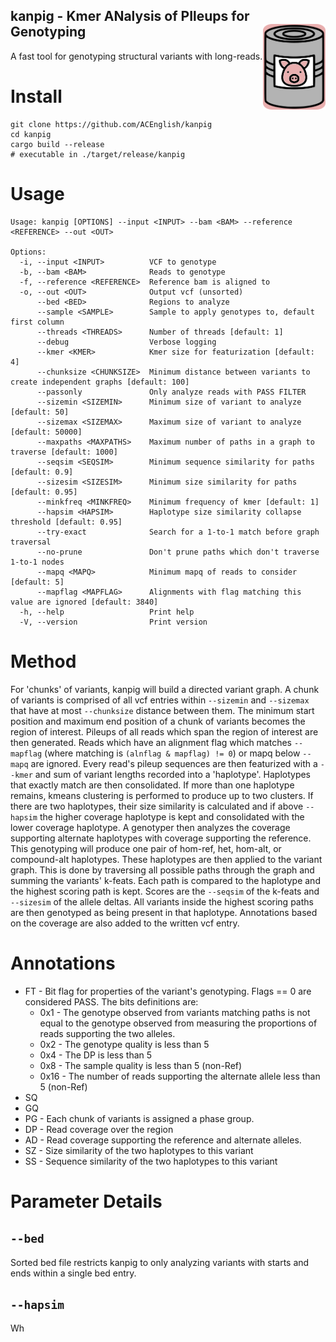 kanpig - Kmer ANalysis of PIleups for Genotyping
<img src="https://github.com/ACEnglish/kanpig/raw/develop/imgs/icon.png/" style="width:100px;" align="right" style="vertical-align: middle;"> 
------
A fast tool for genotyping structural variants with long-reads.

# Install
```
git clone https://github.com/ACEnglish/kanpig
cd kanpig
cargo build --release
# executable in ./target/release/kanpig
```

# Usage
```
Usage: kanpig [OPTIONS] --input <INPUT> --bam <BAM> --reference <REFERENCE> --out <OUT>

Options:
  -i, --input <INPUT>          VCF to genotype
  -b, --bam <BAM>              Reads to genotype
  -f, --reference <REFERENCE>  Reference bam is aligned to
  -o, --out <OUT>              Output vcf (unsorted)
      --bed <BED>              Regions to analyze
      --sample <SAMPLE>        Sample to apply genotypes to, default first column
      --threads <THREADS>      Number of threads [default: 1]
      --debug                  Verbose logging
      --kmer <KMER>            Kmer size for featurization [default: 4]
      --chunksize <CHUNKSIZE>  Minimum distance between variants to create independent graphs [default: 100]
      --passonly               Only analyze reads with PASS FILTER
      --sizemin <SIZEMIN>      Minimum size of variant to analyze [default: 50]
      --sizemax <SIZEMAX>      Maximum size of variant to analyze [default: 50000]
      --maxpaths <MAXPATHS>    Maximum number of paths in a graph to traverse [default: 1000]
      --seqsim <SEQSIM>        Minimum sequence similarity for paths [default: 0.9]
      --sizesim <SIZESIM>      Minimum size similarity for paths [default: 0.95]
      --minkfreq <MINKFREQ>    Minimum frequency of kmer [default: 1]
      --hapsim <HAPSIM>        Haplotype size similarity collapse threshold [default: 0.95]
      --try-exact              Search for a 1-to-1 match before graph traversal
      --no-prune               Don't prune paths which don't traverse 1-to-1 nodes
      --mapq <MAPQ>            Minimum mapq of reads to consider [default: 5]
      --mapflag <MAPFLAG>      Alignments with flag matching this value are ignored [default: 3840]
  -h, --help                   Print help
  -V, --version                Print version
```


# Method

For 'chunks' of variants, kanpig will build a directed variant graph. A chunk of variants is comprised of all vcf
entries within `--sizemin` and `--sizemax` that have at most `--chunksize` distance between them. The minimum start
position and maximum end position of a chunk of variants becomes the region of interest. Pileups of all reads which
span the region of interest are then generated. Reads which have an alignment flag which matches `--mapflag` (where
matching is `(alnflag & mapflag) != 0`) or mapq below `--mapq` are ignored. Every read's pileup sequences are then
featurized with a `--kmer` and sum of variant lengths recorded into a 'haplotype'. Haplotypes that exactly match are
then consolidated. If more than one haplotype remains, kmeans clustering is performed to produce up to two clusters.
If there are two haplotypes, their size similarity is calculated and if above `--hapsim` the higher coverage haplotype
is kept and consolidated with the lower coverage haplotype. A genotyper then analyzes the coverage supporting alternate
haplotypes with coverage supporting the reference. This genotyping will produce one pair of hom-ref, het, hom-alt, or
compound-alt haplotypes. These haplotypes are then applied to the variant graph. This is done by traversing all possible
paths through the graph and summing the variants' k-feats. Each path is compared to the haplotype and the highest
scoring path is kept. Scores are the `--seqsim` of the k-feats and `--sizesim` of the allele deltas. All variants inside
the highest scoring paths are then genotyped as being present in that haplotype. Annotations based on the coverage are
also added to the written vcf entry.

# Annotations
* FT - Bit flag for properties of the variant's genotyping. Flags == 0 are considered PASS. The bits definitions are:
  * 0x1 - The genotype observed from variants matching paths is not equal to the genotype observed from measuring the
  proportions of reads supporting the two alleles.
  * 0x2 - The genotype quality is less than 5
  * 0x4 - The DP is less than 5
  * 0x8 - The sample quality is less than 5 (non-Ref)
  * 0x16 - The number of reads supporting the alternate allele less than 5 (non-Ref)
* SQ
* GQ
* PG - Each chunk of variants is assigned a phase group.
* DP - Read coverage over the region
* AD - Read coverage supporting the reference and alternate alleles.
* SZ - Size similarity of the two haplotypes to this variant
* SS - Sequence similarity of the two haplotypes to this variant

# Parameter Details

## `--bed`
Sorted bed file restricts kanpig to only analyzing variants with starts and ends within a single bed entry.

## `--hapsim`
Wh

